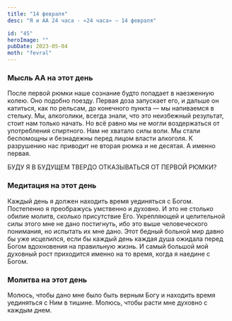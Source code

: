 ```yaml
---
title: "14 февраля"
desc: "Я и АА 24 часа - «24 часа» — 14 февраля"

id: "45"
heroImage: ""
pubDate: 2023-05-04
moth: "fevral"
---
```


### Мысль АА на этот день

После первой рюмки наше сознание будто попадает в наезженную колею. Оно
подобно поезду. Первая доза запускает его, и дальше он катиться, как по
рельсам, до конечного пункта — мы напиваемся в стельку. Мы, алкоголики, всегда
знали, что это неизбежный результат, стоит нам только начать. Но всё равно мы
не могли воздержаться от употребления спиртного. Нам не хватало силы воли. Мы
стали беспомощны и безнадежны перед лицом власти алкоголя. К разрушению нас
приводит не вторая рюмка и не десятая. А именно первая.

БУДУ Я В БУДУЩЕМ ТВЕРДО ОТКАЗЫВАТЬСЯ ОТ ПЕРВОЙ РЮМКИ?

### Медитация на этот день

Каждый день я должен находить время уединяться с Богом. Постепенно я
преображусь умственно и духовно. И это не столько обилие молитв, сколько
присутствие Его. Укрепляющей и целительной силы этого мне не дано постигнуть,
ибо это выше человеческого понимания, но испытать их мне дано. Этот бедный
больной мир давно бы уже исцелился, если бы каждый день каждая душа ожидала
перед Богом вдохновения на правильную жизнь. И самый большой мой духовный рост
приходится именно на то время, когда я наедине с Богом.

### Молитва на этот день

Молюсь, чтобы дано мне было быть верным Богу и находить время уединяться с Ним
в тишине. Молюсь, чтобы расти мне духовно с каждым днем.
